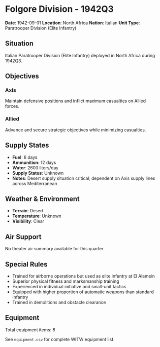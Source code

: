 # Folgore Division - 1942Q3

**Date**: 1942-09-01
**Location**: North Africa
**Nation**: Italian
**Unit Type**: Paratrooper Division (Elite Infantry)

## Situation

Italian Paratrooper Division (Elite Infantry) deployed in North Africa during 1942Q3.

## Objectives

### Axis
Maintain defensive positions and inflict maximum casualties on Allied forces.

### Allied
Advance and secure strategic objectives while minimizing casualties.

## Supply States

- **Fuel**: 8 days
- **Ammunition**: 12 days
- **Water**: 2600 liters/day
- **Supply Status**: Unknown
- **Notes**: Desert supply situation critical; dependent on Axis supply lines across Mediterranean

## Weather & Environment

- **Terrain**: Desert
- **Temperature**: Unknown
- **Visibility**: Clear

## Air Support

No theater air summary available for this quarter

## Special Rules

- Trained for airborne operations but used as elite infantry at El Alamein
- Superior physical fitness and marksmanship training
- Experienced in individual initiative and small-unit tactics
- Equipped with higher proportion of automatic weapons than standard infantry
- Trained in demolitions and obstacle clearance

## Equipment

Total equipment items: 8

See `equipment.csv` for complete WITW equipment list.
